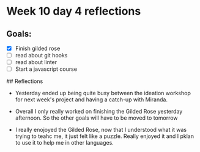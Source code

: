# Week 10 day 4 reflections

## Goals:

* [x] Finish gilded rose
* [ ] read about git hooks 
* [ ] read about linter
* [ ] Start a javascript course

## Reflections

* Yesterday ended up being quite busy between the ideation workshop for next week's project and having a catch-up with Miranda. 

* Overall I only really worked on finishing the Gilded Rose yesterday afternoon. So the other goals will have to be moved to tomorrow 

* I really enojoyed the Gilded Rose, now that I understood what it was trying to teahc me, it just felt like a puzzle. Really enjoyed it and I pklan to use it to help me in other languages. 


